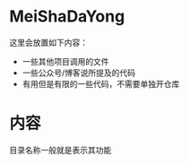 # MeiShaDaYong
这里会放置如下内容：
- 一些其他项目调用的文件
- 一些公众号/博客说所提及的代码
- 有用但是有限的一些代码，不需要单独开仓库

# 内容
目录名称一般就是表示其功能
